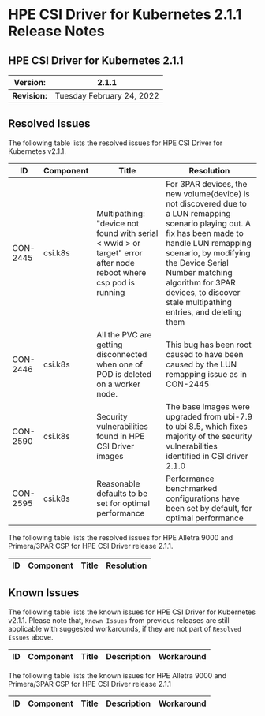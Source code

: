 # HPE CSI Driver for Kubernetes 2.1.1 Release Notes

## HPE CSI Driver for Kubernetes 2.1.1

| **Version:** |2.1.1|
|--------------|-----|
| **Revision:** | Tuesday February 24, 2022 |

## Resolved Issues

The following table lists the resolved issues for HPE CSI Driver for Kubernetes v2.1.1.

|ID|Component |Title|Resolution|
|--|---------|-----|-----------|
|CON-2445|csi.k8s|Multipathing: "device not found with serial < wwid > or target" error after node reboot where csp pod is running|For 3PAR devices, the new volume(device) is not discovered due to a LUN remapping scenario playing out. A fix has been made to handle LUN remapping scenario, by modifying the Device Serial Number matching algorithm for 3PAR devices, to discover stale multipathing entries, and deleting them|
|CON-2446|csi.k8s|All the PVC are getting disconnected when one of POD is deleted on a worker node.|This bug has been root caused to have been caused by the LUN remapping issue as in CON-2445|
|CON-2590|csi.k8s|Security vulnerabilities found in HPE CSI Driver images| The base images were upgraded from ubi-7.9 to ubi 8.5, which fixes majority of the security vulnerabilities identified in CSI driver 2.1.0|
|CON-2595|csi.k8s| Reasonable defaults to be set for optimal performance| Performance benchmarked configurations have been set by default, for optimal performance|

The following table lists the resolved issues for HPE Alletra 9000 and Primera/3PAR CSP for HPE CSI Driver release 2.1.1.

|ID|Component |Title|Resolution|
|--|---------|-----|-----------|


## Known Issues

The following table lists the known issues for HPE CSI Driver for Kubernetes v2.1.1. Please note that, `Known Issues` from previous releases are still applicable with suggested workarounds, if they are not part of `Resolved Issues` above.

|ID|Component |Title|Description|Workaround|
|--|---------|-----|-----------|----------|


The following table lists the known issues for HPE Alletra 9000 and Primera/3PAR CSP for HPE CSI Driver release 2.1.1

|ID|Component |Title|Description|Workaround|
|--|---------|-----|-----------|----------|
